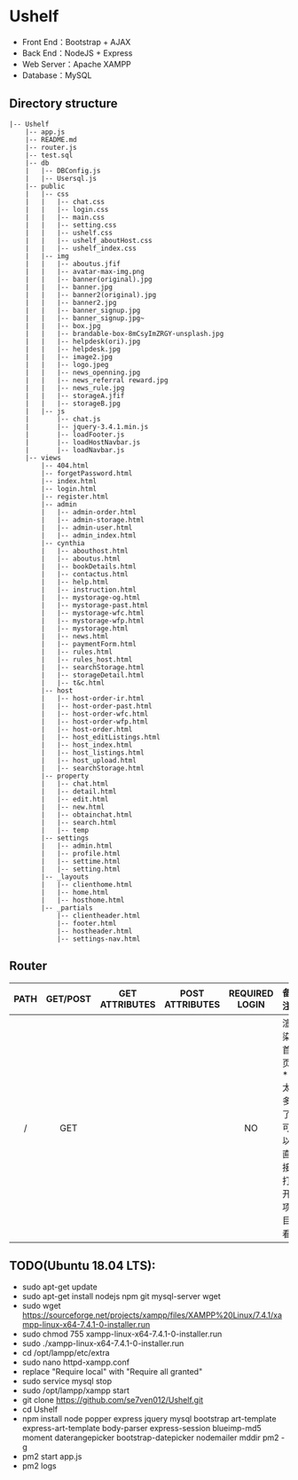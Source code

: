 # Ushelf
- Front End：Bootstrap + AJAX
- Back End：NodeJS + Express
- Web Server：Apache XAMPP
- Database：MySQL

## Directory structure
```
|-- Ushelf
    |-- app.js
    |-- README.md
    |-- router.js
    |-- test.sql
    |-- db
    |   |-- DBConfig.js
    |   |-- Usersql.js
    |-- public
    |   |-- css
    |   |   |-- chat.css
    |   |   |-- login.css
    |   |   |-- main.css
    |   |   |-- setting.css
    |   |   |-- ushelf.css
    |   |   |-- ushelf_aboutHost.css
    |   |   |-- ushelf_index.css
    |   |-- img
    |   |   |-- aboutus.jfif
    |   |   |-- avatar-max-img.png
    |   |   |-- banner(original).jpg
    |   |   |-- banner.jpg
    |   |   |-- banner2(original).jpg
    |   |   |-- banner2.jpg
    |   |   |-- banner_signup.jpg
    |   |   |-- banner_signup.jpg~
    |   |   |-- box.jpg
    |   |   |-- brandable-box-8mCsyImZRGY-unsplash.jpg
    |   |   |-- helpdesk(ori).jpg
    |   |   |-- helpdesk.jpg
    |   |   |-- image2.jpg
    |   |   |-- logo.jpeg
    |   |   |-- news_openning.jpg
    |   |   |-- news_referral reward.jpg
    |   |   |-- news_rule.jpg
    |   |   |-- storageA.jfif
    |   |   |-- storageB.jpg
    |   |-- js
    |       |-- chat.js
    |       |-- jquery-3.4.1.min.js
    |       |-- loadFooter.js
    |       |-- loadHostNavbar.js
    |       |-- loadNavbar.js
    |-- views
        |-- 404.html
        |-- forgetPassword.html
        |-- index.html
        |-- login.html
        |-- register.html
        |-- admin
        |   |-- admin-order.html
        |   |-- admin-storage.html
        |   |-- admin-user.html
        |   |-- admin_index.html
        |-- cynthia
        |   |-- abouthost.html
        |   |-- aboutus.html
        |   |-- bookDetails.html
        |   |-- contactus.html
        |   |-- help.html
        |   |-- instruction.html
        |   |-- mystorage-og.html
        |   |-- mystorage-past.html
        |   |-- mystorage-wfc.html
        |   |-- mystorage-wfp.html
        |   |-- mystorage.html
        |   |-- news.html
        |   |-- paymentForm.html
        |   |-- rules.html
        |   |-- rules_host.html
        |   |-- searchStorage.html
        |   |-- storageDetail.html
        |   |-- t&c.html
        |-- host
        |   |-- host-order-ir.html
        |   |-- host-order-past.html
        |   |-- host-order-wfc.html
        |   |-- host-order-wfp.html
        |   |-- host-order.html
        |   |-- host_editListings.html
        |   |-- host_index.html
        |   |-- host_listings.html
        |   |-- host_upload.html
        |   |-- searchStorage.html
        |-- property
        |   |-- chat.html
        |   |-- detail.html
        |   |-- edit.html
        |   |-- new.html
        |   |-- obtainchat.html
        |   |-- search.html
        |   |-- temp
        |-- settings
        |   |-- admin.html
        |   |-- profile.html
        |   |-- settime.html
        |   |-- setting.html
        |-- _layouts
        |   |-- clienthome.html
        |   |-- home.html
        |   |-- hosthome.html
        |-- _partials
            |-- clientheader.html
            |-- footer.html
            |-- hostheader.html
            |-- settings-nav.html
```

## Router
|PATH|GET/POST|GET ATTRIBUTES|POST ATTRIBUTES|REQUIRED LOGIN|备注|
| :----: | :----: | :----: | :----: | :----: | :---- |
|/|GET| |  |NO|渲染首页*太多了可以直接打开项目看|

## TODO(Ubuntu 18.04 LTS):
- sudo apt-get update
- sudo apt-get install nodejs npm git mysql-server wget
- sudo wget https://sourceforge.net/projects/xampp/files/XAMPP%20Linux/7.4.1/xampp-linux-x64-7.4.1-0-installer.run
- sudo chmod 755 xampp-linux-x64-7.4.1-0-installer.run
- sudo ./xampp-linux-x64-7.4.1-0-installer.run
- cd /opt/lampp/etc/extra
- sudo nano httpd-xampp.conf
- replace "Require local" with "Require all granted"
- sudo service mysql stop
- sudo /opt/lampp/xampp start
- git clone https://github.com/se7ven012/Ushelf.git
- cd Ushelf
- npm install node popper express jquery mysql bootstrap art-template express-art-template body-parser express-session blueimp-md5 moment daterangepicker bootstrap-datepicker nodemailer mddir pm2 -g
- pm2 start app.js
- pm2 logs
